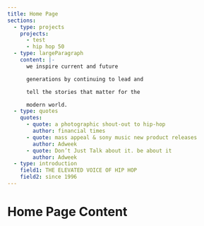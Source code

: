 ```yaml
---
title: Home Page
sections:
  - type: projects
    projects:
      - test
      - hip hop 50
  - type: largeParagraph
    content: |-
      we inspire current and future

      generations by continuing to lead and

      tell the stories that matter for the

      modern world.
  - type: quotes
    quotes:
      - quote: a photographic shout-out to hip-hop
        author: financial times
      - quote: mass appeal & sony music new product releases
        author: Adweek
      - quote: Don’t Just Talk about it. be about it
        author: Adweek
  - type: introduction
    field1: THE ELEVATED VOICE OF HIP HOP
    field2: since 1996
---
```


# Home Page Content
